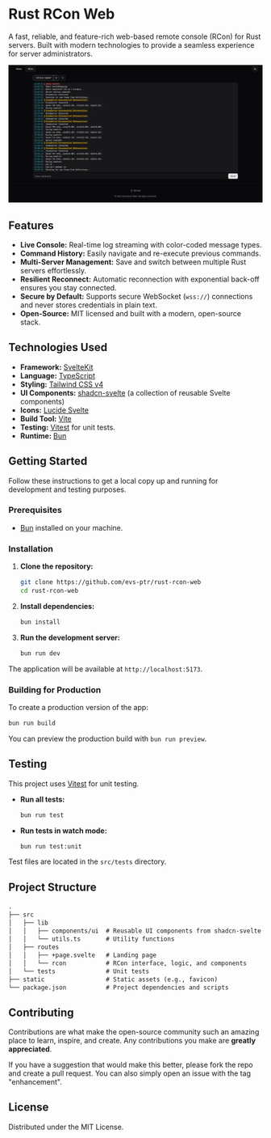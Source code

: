 # Rust RCon Web

A fast, reliable, and feature-rich web-based remote console (RCon) for Rust servers. Built with modern technologies to provide a seamless experience for server administrators.

![Rust RCon Web Screenshot](static/rcon-1.webp)

## Features

- **Live Console:** Real-time log streaming with color-coded message types.
- **Command History:** Easily navigate and re-execute previous commands.
- **Multi-Server Management:** Save and switch between multiple Rust servers effortlessly.
- **Resilient Reconnect:** Automatic reconnection with exponential back-off ensures you stay connected.
- **Secure by Default:** Supports secure WebSocket (`wss://`) connections and never stores credentials in plain text.
- **Open-Source:** MIT licensed and built with a modern, open-source stack.

## Technologies Used

- **Framework:** [SvelteKit](https://kit.svelte.dev/)
- **Language:** [TypeScript](https://www.typescriptlang.org/)
- **Styling:** [Tailwind CSS v4](https://tailwindcss.com/)
- **UI Components:** [shadcn-svelte](https://www.shadcn-svelte.com/) (a collection of reusable Svelte components)
- **Icons:** [Lucide Svelte](https://lucide.dev/guide/packages/lucide-svelte)
- **Build Tool:** [Vite](https://vitejs.dev/)
- **Testing:** [Vitest](https://vitest.dev/) for unit tests.
- **Runtime:** [Bun](https://bun.sh/)

## Getting Started

Follow these instructions to get a local copy up and running for development and testing purposes.

### Prerequisites

- [Bun](https://bun.sh/) installed on your machine.

### Installation

1. **Clone the repository:**

   ```sh
   git clone https://github.com/evs-ptr/rust-rcon-web
   cd rust-rcon-web
   ```

2. **Install dependencies:**

   ```sh
   bun install
   ```

3. **Run the development server:**

   ```sh
   bun run dev
   ```

The application will be available at `http://localhost:5173`.

### Building for Production

To create a production version of the app:

```sh
bun run build
```

You can preview the production build with `bun run preview`.

## Testing

This project uses [Vitest](https://vitest.dev/) for unit testing.

- **Run all tests:**

  ```sh
  bun run test
  ```

- **Run tests in watch mode:**

  ```sh
  bun run test:unit
  ```

Test files are located in the `src/tests` directory.

## Project Structure

```
.
├── src
│   ├── lib
│   │   ├── components/ui  # Reusable UI components from shadcn-svelte
│   │   └── utils.ts       # Utility functions
│   ├── routes
│   │   ├── +page.svelte   # Landing page
│   │   └── rcon           # RCon interface, logic, and components
│   └── tests              # Unit tests
├── static                 # Static assets (e.g., favicon)
└── package.json           # Project dependencies and scripts
```

## Contributing

Contributions are what make the open-source community such an amazing place to learn, inspire, and create. Any contributions you make are **greatly appreciated**.

If you have a suggestion that would make this better, please fork the repo and create a pull request. You can also simply open an issue with the tag "enhancement".

## License

Distributed under the MIT License.
